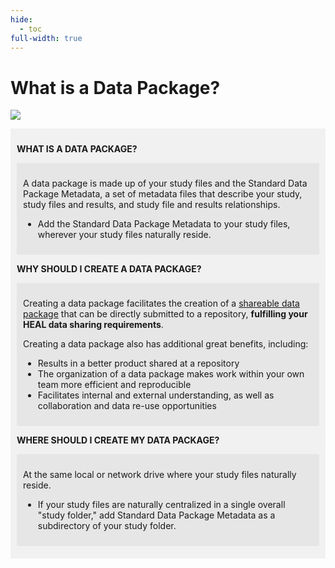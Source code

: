 ```yaml
---
hide:
  - toc
full-width: true
---
```


# What is a Data Package?

  ![](what.drawio)

<div markdown="1" style="background-color:rgba(0, 0, 0, 0.0470588); text-align:left; vertical-align: top; padding:10px 10px;">

**WHAT IS A DATA PACKAGE?**

<div markdown="1" style="background-color:rgba(0, 0, 0, 0.0470588); text-align:left; vertical-align: top; padding:10px 10px; margin-bottom: 10px;">

A data package is made up of your study files and the Standard Data Package Metadata, a set of metadata files that describe your study, study files and results, and study file and results relationships. 

* Add the Standard Data Package Metadata to your study files, wherever your study files naturally reside.

</div>

**WHY SHOULD I CREATE A DATA PACKAGE?**

<div markdown="1" style="background-color:rgba(0, 0, 0, 0.0470588); text-align:left; vertical-align: top; padding:10px 10px; margin-bottom: 10px;">

Creating a data package facilitates the creation of a [shareable data package](shareable.md) that can be directly submitted to a repository, **fulfilling your HEAL data sharing requirements**.

Creating a data package also has additional great benefits, including:
  
* Results in a better product shared at a repository
* The organization of a data package makes work within your own team more efficient and reproducible
* Facilitates internal and external understanding, as well as collaboration and data re-use opportunities

</div>

**WHERE SHOULD I CREATE MY DATA PACKAGE?** 

<div markdown="1" style="background-color:rgba(0, 0, 0, 0.0470588); text-align:left; vertical-align: top; padding:10px 10px; margin-bottom: 10px;">

At the same local or network drive where your study files naturally reside.

* If your study files are naturally centralized in a single overall "study folder," add Standard Data Package Metadata as a subdirectory of your study folder.

</div>
</div>